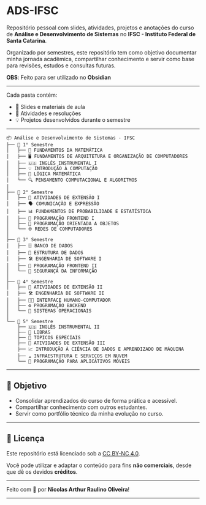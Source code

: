 # ADS-IFSC

Repositório pessoal com slides, atividades, projetos e anotações do curso de **Análise e Desenvolvimento de Sistemas** no **IFSC - Instituto Federal de Santa Catarina**.

Organizado por semestres, este repositório tem como objetivo documentar minha jornada acadêmica, compartilhar conhecimento e servir como base para revisões, estudos e consultas futuras.

**OBS**: Feito para ser utilizado no **Obsidian**

---
Cada pasta contém:
- 📑 Slides e materiais de aula
- 📝 Atividades e resoluções
- 💡 Projetos desenvolvidos durante o semestre

---
```
📦 Análise e Desenvolvimento de Sistemas - IFSC
├── 📁 1° Semestre
│   ├── 📘 FUNDAMENTOS DA MATEMÁTICA
│   ├── 🖥️ FUNDAMENTOS DE ARQUITETURA E ORGANIZAÇÃO DE COMPUTADORES
│   ├── 🇺🇸 INGLÊS INSTRUMENTAL I
│   ├── 💡 INTRODUÇÃO À COMPUTAÇÃO
│   ├── 🧠 LÓGICA MATEMÁTICA
│   └── 🔍 PENSAMENTO COMPUTACIONAL E ALGORITMOS
│
├── 📁 2° Semestre
│   ├── 🤝 ATIVIDADES DE EXTENSÃO I
│   ├── 🗣️ COMUNICAÇÃO E EXPRESSÃO
│   ├── 📊 FUNDAMENTOS DE PROBABILIDADE E ESTATÍSTICA
│   ├── 🎨 PROGRAMAÇÃO FRONTEND I
│   ├── 🧱 PROGRAMAÇÃO ORIENTADA A OBJETOS
│   └── 🌐 REDES DE COMPUTADORES
│
├── 📁 3° Semestre
│   ├── 🗄️ BANCO DE DADOS
│   ├── 🌿 ESTRUTURA DE DADOS
│   ├── 🛠️ ENGENHARIA DE SOFTWARE I
│   ├── 🎨 PROGRAMAÇÃO FRONTEND II
│   └── 🔐 SEGURANÇA DA INFORMAÇÃO
│
├── 📁 4° Semestre
│   ├── 🤝 ATIVIDADES DE EXTENSÃO II
│   ├── 🛠️ ENGENHARIA DE SOFTWARE II
│   ├── 🧑‍💻 INTERFACE HUMANO-COMPUTADOR
│   ├── ⚙️ PROGRAMAÇÃO BACKEND
│   └── 🧩 SISTEMAS OPERACIONAIS
│
└── 📁 5° Semestre
    ├── 🇺🇸 INGLÊS INSTRUMENTAL II
    ├── 🤟 LIBRAS
    ├── 🧠 TÓPICOS ESPECIAIS
    ├── 🤝 ATIVIDADES DE EXTENSÃO III
    ├── 📈 INTRODUÇÃO À CIÊNCIA DE DADOS E APRENDIZADO DE MÁQUINA
    ├── ☁️ INFRAESTRUTURA E SERVIÇOS EM NUVEM
    └── 📱 PROGRAMAÇÃO PARA APLICATIVOS MÓVEIS
```
---
## 📌 Objetivo

- Consolidar aprendizados do curso de forma prática e acessível.
- Compartilhar conhecimento com outros estudantes.
- Servir como portfólio técnico da minha evolução no curso.

---

## 📜 Licença

Este repositório está licenciado sob a [CC BY-NC 4.0](https://creativecommons.org/licenses/by-nc/4.0/).

Você pode utilizar e adaptar o conteúdo para fins **não comerciais**, desde que dê os devidos **créditos**.

---

Feito com 💚 por **Nicolas Arthur Raulino Oliveira**!

---